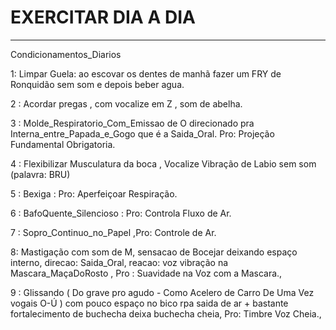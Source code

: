 # EXERCITAR DIA A DIA

---

Condicionamentos_Diarios


1: Limpar Guela: ao escovar os dentes de manhã fazer um FRY de Ronquidão sem som  e depois beber agua.

2 : Acordar pregas , com vocalize em Z , som de abelha.

3 : Molde_Respiratorio_Com_Emissao de O direcionado pra Interna_entre_Papada_e_Gogo que é a Saida_Oral. Pro: Projeção Fundamental Obrigatoria.

4 : Flexibilizar Musculatura da boca , Vocalize Vibração de Labio sem som (palavra: BRU)

5 : Bexiga : Pro: Aperfeiçoar Respiração.

6 : BafoQuente_Silencioso : Pro: Controla Fluxo de Ar.

7 : Sopro_Continuo_no_Papel ,Pro: Controle de Ar.

8: Mastigação com som de M, sensacao de Bocejar deixando espaço interno, direcao: Saida_Oral, reacao: voz vibração na Mascara_MaçaDoRosto , Pro : Suavidade na Voz com a Mascara.,

9 : Glissando ( Do grave pro agudo - Como Acelero de Carro De Uma Vez vogais O-Ú ) com pouco espaço no bico rpa saida de ar + bastante fortalecimento de buchecha deixa buchecha cheia, Pro: Timbre Voz Cheia.,
